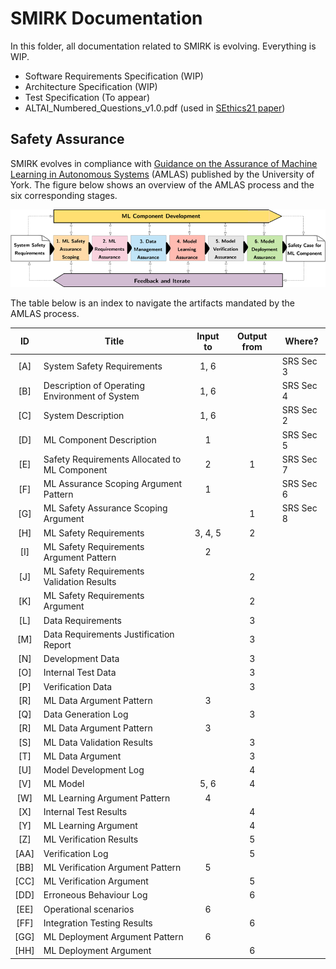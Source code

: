 # SMIRK Documentation

In this folder, all documentation related to SMIRK is evolving. Everything is WIP.

- Software Requirements Specification (WIP)
- Architecture Specification (WIP)
- Test Specification (To appear)
- ALTAI_Numbered_Questions_v1.0.pdf (used in [SEthics21 paper](https://arxiv.org/abs/2103.09051))

## Safety Assurance

SMIRK evolves in compliance with [Guidance on the Assurance of Machine Learning in Autonomous Systems](https://www.york.ac.uk/assuring-autonomy/news/publications/amlas/) (AMLAS) published by the University of York. The figure below shows an overview of the AMLAS process and the six corresponding stages. 

![AMLAS process](/docs/figures/amlas_process.png) <a name="amlas"></a>

The table below is an index to navigate the artifacts mandated by the AMLAS process. 

|        ID   |     Title                                          |     Input to    |     Output from    |     Where?       |
|:-----------:|----------------------------------------------------|:---------------:|:------------------:|------------------|
|       [A]   |     System Safety Requirements                     |         1, 6    |                    |     SRS Sec 3    |
|       [B]   |     Description of Operating Environment of System |         1, 6    |                    |     SRS Sec 4    |
|       [C]   |     System Description                             |         1, 6    |                    |     SRS Sec 2    |
|       [D]   |     ML Component Description                       |          1      |                    |     SRS Sec 5    |
|       [E]   |     Safety Requirements Allocated to ML Component  |          2      |            1       |     SRS Sec 7    |
|       [F]   |     ML Assurance Scoping Argument Pattern          |          1      |                    |     SRS Sec 6    |
|       [G]   |     ML Safety Assurance Scoping Argument           |                 |            1       |     SRS Sec 8    |
|       [H]   |     ML Safety Requirements                         |       3, 4, 5   |            2       |                  |
|       [I]   |     ML Safety Requirements Argument Pattern        |          2      |                    |                  |
|       [J]   |     ML Safety Requirements Validation Results      |                 |            2       |                  |
|       [K]   |     ML Safety Requirements Argument                |                 |            2       |                  |
|       [L]   |     Data Requirements                              |                 |            3       |                  |
|     [M]     | Data Requirements Justification Report             |                 |          3         |                  |
|     [N]     | Development Data                                   |                 |          3         |                  |
|     [O]     | Internal Test Data                                 |                 |          3         |                  |
|     [P]     | Verification Data                                  |                 |          3         |                  |
|       [R]   |     ML Data Argument Pattern                       |          3      |                    |                  |
|       [Q]   |     Data Generation Log                            |                 |            3       |                  |
|     [R]     | ML Data Argument Pattern                           |        3        |                    |                  |
|     [S]     | ML Data Validation Results                         |                 |          3         |                  |
|     [T]     | ML Data Argument                                   |                 |          3         |                  |
|       [U]   |     Model Development Log                          |                 |          4         |                  |
|     [V]     | ML Model                                           |       5, 6      |          4         |                  |
|       [W]   |     ML Learning Argument Pattern                   |          4      |                    |                  |
|       [X]   |     Internal Test Results                          |                 |            4       |                  |
|       [Y]   |     ML Learning Argument                           |                 |            4       |                  |
|       [Z]   |     ML Verification Results                        |                 |            5       |                  |
|       [AA]  |     Verification Log                               |                 |            5       |                  |
|       [BB]  |     ML Verification Argument Pattern               |          5      |                    |                  |
|       [CC]  |     ML Verification Argument                       |                 |            5       |                  |
|       [DD]  |     Erroneous Behaviour Log                        |                 |            6       |                  |
|       [EE]  |     Operational scenarios                          |         6       |                    |                  |
|     [FF]    | Integration Testing Results                        |                 |          6         |                  |
|     [GG]    | ML Deployment Argument Pattern                     |        6        |                    |                  |
|     [HH]    |     ML Deployment Argument                         |                 |            6       |                  |
